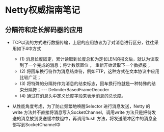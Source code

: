 
# Netty权威指南笔记
## 分隔符和定长解码器的应用

-   TCP以流的方式进行数据传输，上层的应用协议为了对消息进行区分，往往采用如下4中方式

    - (1) 消息长度固定，累计读取到长度总和为定长LEN的报文后，就认为读取到了一个完成的消息；将计数器置位 ，
    重新开始读取下一个数据报；
    - (2) 将回车换行符作为消息结束符，例如FTP，这种方式在文本协议中应用比较广泛；
    - (3) 将特殊的分隔符作为消息的结束标志，回车换行符就是一种特殊的结束分隔符；--- DelimiterBasedFrameDecoder
    - (4) 通过在消息头中定义长度字段来表示消息的总长度。
    
 - 从性能角度考虑，为了防止频繁地唤醒Selector 进行消息发送，Netty 的write 方法并不直接将消息写入SocketChannel，调用write 方法只是把待发送的消息放到发送缓冲数组中，再调用flush 方法，将发送缓冲区中的消息全部写到SocketChannel中
   
 
